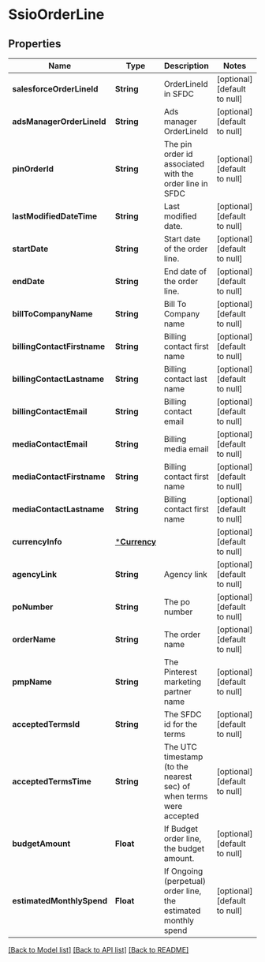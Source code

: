 # SsioOrderLine

## Properties
Name | Type | Description | Notes
------------ | ------------- | ------------- | -------------
**salesforceOrderLineId** | **String** | OrderLineId in SFDC | [optional] [default to null]
**adsManagerOrderLineId** | **String** | Ads manager OrderLineId | [optional] [default to null]
**pinOrderId** | **String** | The pin order id associated with the order line in SFDC | [optional] [default to null]
**lastModifiedDateTime** | **String** | Last modified date. | [optional] [default to null]
**startDate** | **String** | Start date of the order line. | [optional] [default to null]
**endDate** | **String** | End date of the order line. | [optional] [default to null]
**billToCompanyName** | **String** | Bill To Company name | [optional] [default to null]
**billingContactFirstname** | **String** | Billing contact first name | [optional] [default to null]
**billingContactLastname** | **String** | Billing contact last name | [optional] [default to null]
**billingContactEmail** | **String** | Billing contact email | [optional] [default to null]
**mediaContactEmail** | **String** | Billing media email | [optional] [default to null]
**mediaContactFirstname** | **String** | Billing contact first name | [optional] [default to null]
**mediaContactLastname** | **String** | Billing contact first name | [optional] [default to null]
**currencyInfo** | [***Currency**](Currency.md) |  | [optional] [default to null]
**agencyLink** | **String** | Agency link | [optional] [default to null]
**poNumber** | **String** | The po number | [optional] [default to null]
**orderName** | **String** | The order name | [optional] [default to null]
**pmpName** | **String** | The Pinterest marketing partner name | [optional] [default to null]
**acceptedTermsId** | **String** | The SFDC id for the terms | [optional] [default to null]
**acceptedTermsTime** | **String** | The UTC timestamp (to the nearest sec) of when terms were accepted | [optional] [default to null]
**budgetAmount** | **Float** | If Budget order line, the budget amount. | [optional] [default to null]
**estimatedMonthlySpend** | **Float** | If Ongoing (perpetual) order line, the estimated monthly spend | [optional] [default to null]

[[Back to Model list]](../README.md#documentation-for-models) [[Back to API list]](../README.md#documentation-for-api-endpoints) [[Back to README]](../README.md)


